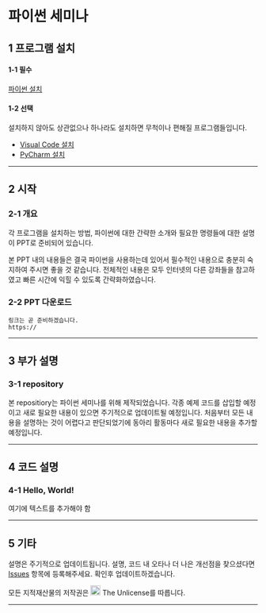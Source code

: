 # 파이썬 세미나

## 1 프로그램 설치
#### 1-1 필수
[파이썬 설치](https://www.python.org/)

#### 1-2 선택
설치하지 않아도 상관없으나 하나라도 설치하면 무척이나 편해질 프로그램들입니다.

* [Visual Code 설치](https://code.visualstudio.com/download) 
* [PyCharm 설치](https://www.jetbrains.com/ko-kr/pycharm/download/#section=windows)

---

## 2 시작
### 2-1 개요
각 프로그램을 설치하는 방법, 파이썬에 대한 간략한 소개와 필요한 명령들에 대한 설명이 PPT로 준비되어 있습니다.

본 PPT 내의 내용들은 결국 파이썬을 사용하는데 있어서 필수적인 내용으로 충분히 숙지하여 주시면 좋을 것 같습니다.
전체적인 내용은 모두 인터넷의 다른 강좌들을 참고하였고 빠른 시간에 익힐 수 있도록 간략화하였습니다.


### 2-2 PPT 다운로드
    링크는 곧 준비하겠습니다.
    https://


---

## 3 부가 설명
### 3-1 repository
본 repositiory는 파이썬 세미나를 위해 제작되었습니다.
각종 예제 코드를 삽입할 예정이고 새로 필요한 내용이 있으면 주기적으로 업데이트될 예정입니다.
처음부터 모든 내용을 설명하는 것이 어렵다고 판단되었기에 동아리 활동마다 새로 필요한 내용을 추가할 예정입니다.

---

## 4 코드 설명
### 4-1 Hello, World!
여기에 텍스트를 추가해야 함

---

## 5 기타
설명은 주기적으로 업데이트됩니다.
설명, 코드 내 오타나 더 나은 개선점을 찾으셨다면 [Issues](https://github.com/laonzena-gbs/seminar/issues) 항목에 등록해주세요. 확인후 업데이트하겠습니다.

모든 지적재산물의 저작권은 <img src="https://upload.wikimedia.org/wikipedia/commons/thumb/e/eb/PD-icon-black.svg/196px-PD-icon-black.svg.png" alt="c" width="20" height="20"/> The Unlicense를 따릅니다.

---
